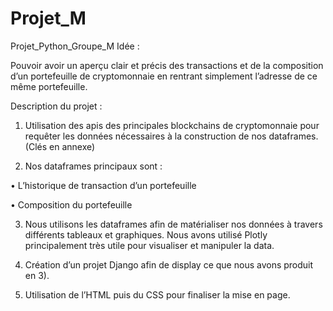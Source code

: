 # Projet_M
Projet_Python_Groupe_M
Idée :

Pouvoir avoir un aperçu clair et précis des transactions et 
de la composition d’un portefeuille de cryptomonnaie en rentrant simplement l’adresse de ce même portefeuille.

Description du projet :

1. Utilisation des apis des principales blockchains de cryptomonnaie pour requêter les données nécessaires à la construction de nos dataframes. (Clés en annexe)

2. Nos dataframes principaux sont :

• L’historique de transaction d’un portefeuille

• Composition du portefeuille

3. Nous utilisons les dataframes afin de matérialiser nos données à travers différents tableaux et graphiques.
Nous avons utilisé Plotly principalement très utile pour visualiser et manipuler la data.

4. Création d’un projet Django afin de display ce que nous avons produit en 3).

5. Utilisation de l’HTML puis du CSS pour finaliser la mise en page.
